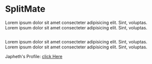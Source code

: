 # SplitMate

Lorem ipsum dolor sit amet consecteter adipisicing elit. Sint, voluptas.
Lorem ipsum dolor sit amet consecteter adipisicing elit. Sint, voluptas.

##

Lorem ipsum dolor sit amet consecteter adipisicing elit. Sint, voluptas.
Lorem ipsum dolor sit amet consecteter adipisicing elit. Sint, voluptas.

Japheth's Profile: [click Here](https://github.com/junery115)
